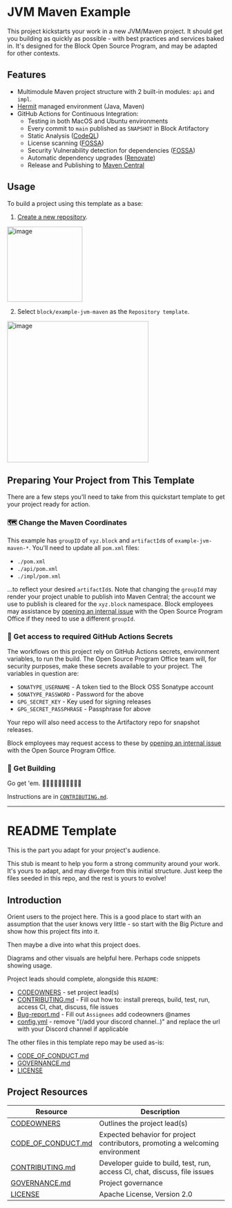 # JVM Maven Example

This project kickstarts your work in a new JVM/Maven project.
It should get you building as quickly as possible - with best practices
and services baked in. It's designed for the Block Open Source Program, and may
be adapted for other contexts.

## Features

* Multimodule Maven project structure with 2 built-in modules: `api` and `impl`.
* [Hermit](https://cashapp.github.io/hermit/) managed environment (Java, Maven)
* GitHub Actions for Continuous Integration:
  * Testing in both MacOS and Ubuntu environments
  * Every commit to `main` published as `SNAPSHOT` in Block Artifactory
  * Static Analysis ([CodeQL](https://codeql.github.com/))
  * License scanning ([FOSSA](https://fossa.com/))
  * Security Vulnerability detection for dependencies ([FOSSA](https://fossa.com/))
  * Automatic dependency upgrades ([Renovate](https://github.com/renovatebot/renovate))
  * Release and Publishing to [Maven Central](https://central.sonatype.com/)

## Usage

To build a project using this template as a base:

1. [Create a new repository](https://github.com/organizations/block/repositories/new).

<img width="174" alt="image" src="https://github.com/user-attachments/assets/79660411-759b-4a64-9078-2b1740a9fc18">

2. Select
`block/example-jvm-maven` as the `Repository template`.

<img width="327" alt="image" src="https://github.com/user-attachments/assets/cc848e8a-1ec2-497c-878f-fc6af303a6f9">

## Preparing Your Project from This Template

There are a few steps you'll need to take from this
quickstart template to get your project ready for action.

### 🗺️ Change the Maven Coordinates

This example has `groupID` of `xyz.block` and `artifactId`s
of `example-jvm-maven-*`. You'll need to update all `pom.xml` files:

* `./pom.xml`
* `./api/pom.xml`
* `./impl/pom.xml`

...to reflect your desired `artifactId`s. Note that changing the `groupId` may
render your project unable to publish into Maven Central; the account we use
to publish is cleared for the `xyz.block` namespace.
Block employees may assistance by
[opening an internal issue](https://github.com/squareup/ospo/issues/new/choose) with the
Open Source Program Office if they need to use
a different `groupId`.

### 🔑 Get access to required GitHub Actions Secrets

The workflows on this project rely on GitHub Actions secrets,
environment variables, to run the build. The Open Source Program Office
team will, for security purposes, make these secrets available to your
project. The variables in question are:

* `SONATYPE_USERNAME` - A token tied to the Block OSS Sonatype account
* `SONATYPE_PASSWORD` - Password for the above
* `GPG_SECRET_KEY` - Key used for signing releases
* `GPG_SECRET_PASSPHRASE` - Passphrase for above

Your repo will also need access to the Artifactory repo for snapshot releases.

Block employees may request access to these by
[opening an internal issue](https://github.com/squareup/ospo/issues/new/choose) with the
Open Source Program Office.

### 🚀 Get Building

Go get 'em. 🤘🏻🤘🏼🤘🏽🤘🏾🤘🏿

Instructions are in [`CONTRIBUTING.md`](./CONTRIBUTING.md).

---

# README Template

This is the part you adapt for your project's audience.

This stub is meant to help you form a strong community around your work. It's yours to adapt, and may
diverge from this initial structure. Just keep the files seeded in this repo, and the rest is yours to evolve!

## Introduction

Orient users to the project here. This is a good place to start with an assumption
that the user knows very little - so start with the Big Picture and show how this
project fits into it.

Then maybe a dive into what this project does.

Diagrams and other visuals are helpful here. Perhaps code snippets showing usage.

Project leads should complete, alongside this `README`:

* [CODEOWNERS](./CODEOWNERS) - set project lead(s)
* [CONTRIBUTING.md](./CONTRIBUTING.md) - Fill out how to: install prereqs, build, test, run, access CI, chat, discuss, file issues
* [Bug-report.md](.github/ISSUE_TEMPLATE/bug-report.md) - Fill out `Assignees` add codeowners @names
* [config.yml](.github/ISSUE_TEMPLATE/config.yml) - remove "(/add your discord channel..)" and replace the url with your Discord channel if applicable

The other files in this template repo may be used as-is:

* [CODE_OF_CONDUCT.md](./CODE_OF_CONDUCT.md)
* [GOVERNANCE.md](./GOVERNANCE.md)
* [LICENSE](./LICENSE)

## Project Resources

| Resource                                   | Description                                                                    |
| ------------------------------------------ | ------------------------------------------------------------------------------ |
| [CODEOWNERS](./CODEOWNERS)                 | Outlines the project lead(s)                                                   |
| [CODE_OF_CONDUCT.md](./CODE_OF_CONDUCT.md) | Expected behavior for project contributors, promoting a welcoming environment |
| [CONTRIBUTING.md](./CONTRIBUTING.md)       | Developer guide to build, test, run, access CI, chat, discuss, file issues     |
| [GOVERNANCE.md](./GOVERNANCE.md)           | Project governance                                                             |
| [LICENSE](./LICENSE)                       | Apache License, Version 2.0                                                    |
